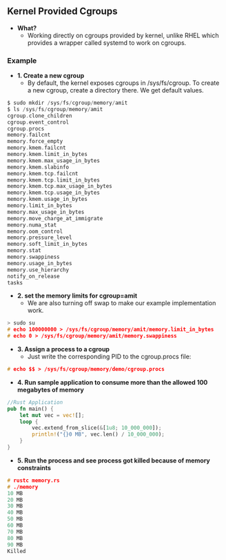 ## Kernel Provided Cgroups
- **What?** 
  - Working directly on cgroups provided by kernel, unlike RHEL which provides a wrapper called systemd to work on cgroups.

### Example
- **1. Create a new cgroup**
  - By default, the kernel exposes cgroups in /sys/fs/cgroup. To create a new cgroup, create a directory there. We get default values.
```c
$ sudo mkdir /sys/fs/cgroup/memory/amit
$ ls /sys/fs/cgroup/memory/amit
cgroup.clone_children
cgroup.event_control
cgroup.procs
memory.failcnt
memory.force_empty
memory.kmem.failcnt
memory.kmem.limit_in_bytes
memory.kmem.max_usage_in_bytes
memory.kmem.slabinfo
memory.kmem.tcp.failcnt
memory.kmem.tcp.limit_in_bytes
memory.kmem.tcp.max_usage_in_bytes
memory.kmem.tcp.usage_in_bytes
memory.kmem.usage_in_bytes
memory.limit_in_bytes
memory.max_usage_in_bytes
memory.move_charge_at_immigrate
memory.numa_stat
memory.oom_control
memory.pressure_level
memory.soft_limit_in_bytes
memory.stat
memory.swappiness
memory.usage_in_bytes
memory.use_hierarchy
notify_on_release
tasks
```
- **2. set the memory limits for cgroup=amit**
  -  We are also turning off swap to make our example implementation work.
```c
> sudo su
# echo 100000000 > /sys/fs/cgroup/memory/amit/memory.limit_in_bytes
# echo 0 > /sys/fs/cgroup/memory/amit/memory.swappiness
```
- **3. Assign a process to a cgroup**
  - Just write the corresponding PID to the cgroup.procs file:
```c
# echo $$ > /sys/fs/cgroup/memory/demo/cgroup.procs
```
- **4. Run sample application to consume more than the allowed 100 megabytes of memory**
```rust
//Rust Application
pub fn main() {
    let mut vec = vec![];
    loop {
        vec.extend_from_slice(&[1u8; 10_000_000]);
        println!("{}0 MB", vec.len() / 10_000_000);
    }
}
```
- **5. Run the process and see process got killed because of memory constraints**
```c
# rustc memory.rs
# ./memory
10 MB
20 MB
30 MB
40 MB
50 MB
60 MB
70 MB
80 MB
90 MB
Killed
```
